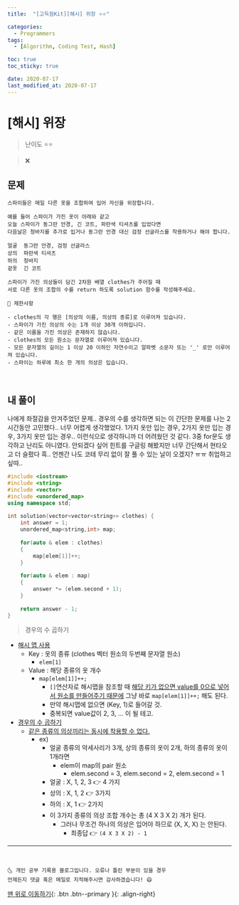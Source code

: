 ```yaml
---
title:  "[고득점Kit][해시] 위장 ⭐⭐" 

categories:
  - Programmers
tags:
  - [Algorithm, Coding Test, Hash]

toc: true
toc_sticky: true

date: 2020-07-17
last_modified_at: 2020-07-17
---
```


# [해시] 위장

> 난이도 ⭐⭐

> ❌

## 문제 

```
스파이들은 매일 다른 옷을 조합하여 입어 자신을 위장합니다.

예를 들어 스파이가 가진 옷이 아래와 같고 
오늘 스파이가 동그란 안경, 긴 코트, 파란색 티셔츠를 입었다면 
다음날은 청바지를 추가로 입거나 동그란 안경 대신 검정 선글라스를 착용하거나 해야 합니다.

얼굴	동그란 안경, 검정 선글라스
상의	파란색 티셔츠
하의	청바지
겉옷	긴 코트

스파이가 가진 의상들이 담긴 2차원 배열 clothes가 주어질 때 
서로 다른 옷의 조합의 수를 return 하도록 solution 함수를 작성해주세요.
```
```
📢 제한사항

- clothes의 각 행은 [의상의 이름, 의상의 종류]로 이루어져 있습니다.
- 스파이가 가진 의상의 수는 1개 이상 30개 이하입니다.
- 같은 이름을 가진 의상은 존재하지 않습니다.
- clothes의 모든 원소는 문자열로 이루어져 있습니다.
- 모든 문자열의 길이는 1 이상 20 이하인 자연수이고 알파벳 소문자 또는 '_' 로만 이루어져 있습니다.
- 스파이는 하루에 최소 한 개의 의상은 입습니다.
```

<br>

## 내 풀이 

나에게 좌절감을 안겨주었던 문제.. 경우의 수를 생각하면 되는 이 간단한 문제를 나는 2시간동안 고민했다.. 너무 어렵게 생각했었다. 1가지 옷만 입는 경우, 2가지 옷만 입는 경우, 3가지 옷만 입는 경우.. 이런식으로 생각하니까 더 어려웠던 것 같다. 3중 for문도 생각하고 난리도 아니였다. 안되겠다 싶어 힌트를 구글링 해봤지만 너무 간단해서 현타오고 더 슬펐다 흑.. 언젠간 나도 코테 무리 없이 잘 풀 수 있는 날이 오겠지? ㅠㅠ 취업하고 싶따.. 

```cpp
#include <iostream>
#include <string>
#include <vector>
#include <unordered_map>
using namespace std;
 
int solution(vector<vector<string>> clothes) {
    int answer = 1;
    unordered_map<string,int> map;
    
    for(auto & elem : clothes)
    {
        map[elem[1]]++;
    }
    
    for(auto & elem : map)
    {
        answer *= (elem.second + 1);
    }
    
    return answer - 1;
}
```

> 경우의 수 곱하기

- <u>해시 맵 사용</u>
  - Key : 옷의 종류 (clothes 벡터 원소의 두번째 문자열 원소)
    - `elem[1]`
  - Value : 해당 종류의 옷 개수
    - `map[elem[1]]++;`
      - `[]`연산자로 해시맵을 참조할 때 <u>해당 키가 없으면 value를 0으로 넣어서 원소를 만들어주기 때문에</u> 그냥 바로 `map[elem[1]]++;` 해도 된다.
      - 만약 해시맵에 없으면 (Key, 1)로 들어갈 것.
      - 중복되면 value값이 2, 3, ... 이 될 테고.
- <u>경우의 수 곱하기</u>
  - <u>같은 종류의 의상끼리는 동시에 착용할 수 없다.</u>
    - ex)
      - 얼굴 종류의 악세사리가 3개, 상의 종류의 옷이 2개, 하의 종류의 옷이 1개라면
        - elem이 map의 pair 원소
          - elem.second = 3, elem.second = 2, elem.second = 1
      - 얼굴 : X, 1, 2, 3 👉 4 가지
      - 상의 : X, 1, 2 👉 3가지
      - 하의 : X, 1 👉 2가지
      - 이 3가지 종류의 의상 조합 개수는 총 (4 X 3 X 2) 개가 된다.
        - 그러나 무조건 하나의 의상은 입어야 하므로 (X, X, X) 는 안된다.
          - 최종답 👉 `(4 X 3 X 2) - 1`

***
<br>

    🌜 개인 공부 기록용 블로그입니다. 오류나 틀린 부분이 있을 경우 
    언제든지 댓글 혹은 메일로 지적해주시면 감사하겠습니다! 😄

[맨 위로 이동하기](#){: .btn .btn--primary }{: .align-right}